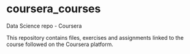 # coursera_courses
Data Science repo - Coursera

This repository contains files, exercises and assignments linked to the course followed on the Coursera platform.

